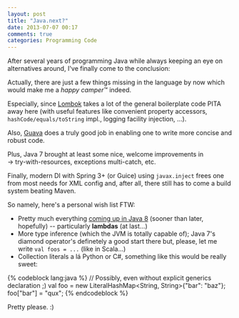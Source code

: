 ```yaml
---
layout: post
title: "Java.next?"
date: 2013-07-07 00:17
comments: true
categories: Programming Code
---
```


After several years of programming Java while always keeping an eye on alternatives around, I've finally come to the conclusion: 

Actually, there are just a few things missing in the language by now which would make me a *happy camper*&#8482; indeed.

Especially, since [Lombok](http://projectlombok.org/) takes a lot of the general boilerplate code PITA away here (with useful features like convenient property accessors, `hashCode/equals/toString` impl., logging facility injection, ...).

Also, [Guava](https://code.google.com/p/guava-libraries/wiki/GuavaExplained) does a truly good job in enabling one to write more concise and robust code.

Plus, Java 7 brought at least some nice, welcome improvements in<br>
&rarr; try-with-resources, exceptions multi-catch, etc.

Finally, modern DI with Spring 3+ (or Guice) using `javax.inject` frees one from most needs for XML config and, after all, there still has to come a build system beating Maven.

So namely, here's a personal wish list FTW:

 * Pretty much everything [coming up in Java 8](http://www.techempower.com/blog/2013/03/26/everything-about-java-8/) (sooner than later, hopefully) -- particularly **lambdas** (at last...)
 * More type inference (which the JVM is totally capable of); Java 7's diamond operator's definetely a good start there but, please, let me write `val foos = ...` (like in Scala...)
 * Collection literals a lá Python or C#, something like this would be really sweet:

{% codeblock lang:java %}
     // Possibly, even without explicit generics declaration ;)
     val foo = new LiteralHashMap<String, String>{"bar": "baz"};
     foo["bar"] = "qux";
{% endcodeblock %}

Pretty please. :)
